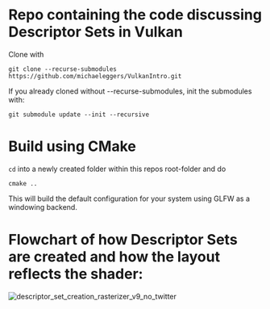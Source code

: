 # Repo containing the code discussing Descriptor Sets in Vulkan


Clone with
```
git clone --recurse-submodules https://github.com/michaeleggers/VulkanIntro.git
```

If you already cloned without --recurse-submodules, init the submodules with:
```
git submodule update --init --recursive
```

# Build using CMake

```cd``` into a newly created folder within this repos root-folder and do
```
cmake ..
```

This will build the default configuration for your system using GLFW as a windowing backend.

# Flowchart of how Descriptor Sets are created and how the layout reflects the shader:

![descriptor_set_creation_rasterizer_v9_no_twitter](https://github.com/michaeleggers/VulkanIntro/assets/11651836/2bac0135-c8f1-4549-800a-d46d9738b7be)
